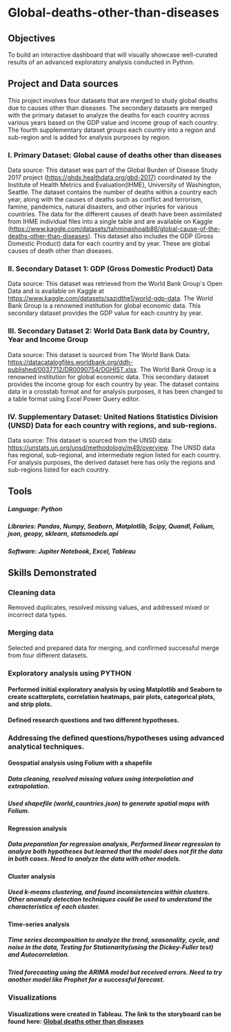 # Global-deaths-other-than-diseases
## Objectives
To build an interactive dashboard that will visually showcase well-curated results of an
advanced exploratory analysis conducted in Python.
## Project and Data sources 
This project involves four datasets that are merged to study global deaths due 
to causes other than diseases. The secondary datasets are merged with the primary dataset 
to analyze the deaths for each country across various years based on the GDP value
and income group of each country. The fourth supplementary dataset groups each country 
into a region and sub-region and is added for analysis purposes by region.
### I.	Primary Dataset:  Global cause of deaths other than diseases
Data source: This dataset was part of the Global Burden of Disease Study 2017 project (https://ghdx.healthdata.org/gbd-2017) coordinated by the Institute of Health Metrics and Evaluation(IHME), University of Washington, Seattle.  The dataset contains the number of deaths within a country each year, along with the causes of deaths such as conflict and terrorism, famine, pandemics, natural disasters, and other injuries for various countries. The data for the different causes of death have been assimilated from IHME individual files into a single table and are available on Kaggle (https://www.kaggle.com/datasets/tahminashoaib86/global-cause-of-the-deaths-other-than-diseases).  This dataset also includes the GDP (Gross Domestic Product) data for each country and by year. These are global causes of death other than diseases.
### II.	Secondary Dataset 1: GDP (Gross Domestic Product) Data 
Data source: This dataset was retrieved from the World Bank Group's Open Data and is available on Kaggle at https://www.kaggle.com/datasets/sazidthe1/world-gdp-data.  The World Bank Group is a renowned institution for global economic data. This secondary dataset provides the GDP value for each country by year. 
### III.	Secondary Dataset 2: World Data Bank data by Country, Year and Income Group
Data source: This dataset is sourced from The World Bank Data: https://datacatalogfiles.worldbank.org/ddh-published/0037712/DR0090754/OGHIST.xlsx. The World Bank Group is a renowned institution for global economic data. This secondary dataset provides the income group for each country by year. The dataset contains data in a crosstab format and for analysis purposes, it has been changed to a table format using Excel Power Query editor.
### IV.	Supplementary Dataset: United Nations Statistics Division (UNSD) Data for each country with regions, and sub-regions.
Data source: This dataset is sourced from the UNSD data: https://unstats.un.org/unsd/methodology/m49/overview. 
The UNSD data has regional, sub-regional, and intermediate region listed for each country. For analysis purposes, the derived dataset here has only the regions and sub-regions listed for each country. 
## Tools
##### Language: Python
##### Libraries: Pandas, Numpy, Seaborn, Matplotlib, Scipy, Quandl, Folium, json, geopy, sklearn, statsmodels.api
##### Software: Jupiter Notebook, Excel, Tableau
## Skills Demonstrated
### Cleaning data
Removed duplicates, resolved missing values, and addressed mixed or incorrect data types.
### Merging data
Selected and prepared data for merging, and confirmed successful merge from four different datasets. 
### Exploratory analysis using PYTHON
#### Performed initial exploratory analysis by using Matplotlib and Seaborn to create scatterplots, correlation heatmaps, pair plots, categorical plots, and strip plots.  
#### Defined research questions and two different hypotheses.
### Addressing the defined questions/hypotheses using advanced analytical techniques. 
#### Geospatial analysis using Folium with a shapefile
##### Data cleaning, resolved missing values using interpolation and extrapolation.
##### Used shapefile (world_countries.json) to generate spatial maps with Folium.
#### Regression analysis
##### Data preparation for regression analysis, Performed linear regression to analyze both hypotheses but learned that the model does not fit the data in both cases. Need to analyze the data with other models.
#### Cluster analysis 
##### Used k-means clustering, and found inconsistencies within clusters. Other anomaly detection techniques could be used to understand the characteristics of each cluster.
#### Time-series analysis 
##### Time series decomposition to analyze the trend, seasonality, cycle, and noise in the data, Testing for Stationarity(using the Dickey-Fuller test) and Autocorrelation.
##### Tried forecasting using the ARIMA model but received errors. Need to try another model like Prophet for a successful forecast.
### Visualizations
#### Visualizations were created in Tableau. The link to the storyboard can be found here: [Global deaths other than diseases](https://public.tableau.com/app/profile/rangamani.varadachary/viz/Exercise6_7GlobalDeathsotherthandiseasesStoryboard/GlobaldeathsStoryboard?publish=yes)

